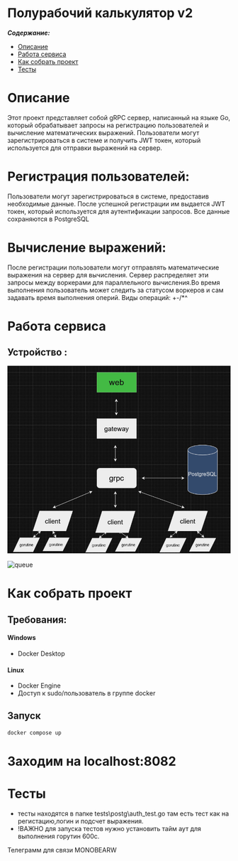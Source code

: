 Полурабочий калькулятор v2
==============



***Содержание:***
- [Описание](#Introduction)
- [Работа сервиса](#Preparing)
- [Как собрать проект](#assembly)
- [Тесты](#Test)



# Описание <a name="Introduction"></a>
Этот проект представляет собой gRPC сервер, написанный на языке Go, который обрабатывает запросы на регистрацию пользователей и вычисление математических выражений. Пользователи могут зарегистрироваться в системе и получить JWT токен, который используется для отправки выражений на  сервер.

# Регистрация пользователей: 
Пользователи могут зарегистрироваться в системе, предоставив необходимые данные. После успешной регистрации им выдается JWT токен, который используется для аутентификации запросов. Все данные сохраняются в PostgreSQL
# Вычисление выражений:
После регистрации пользователи могут отправлять математические выражения на сервер для вычисления. Сервер распределяет эти запросы между воркерами для параллельного вычисления.Во время выполнения пользователь  может следить за статусом воркеров и сам задавать время выполнения оперий. Виды операций: +-/*^ 
# Работа сервиса<a name="Preparing"></a>
## Устройство : 
 
  

![struct](art/graph.jpg "Структура")

![queue](art/qu.jpg "очередь")



# Как собрать проект <a name="assembly"></a>

## Требования:
#### Windows
- Docker Desktop
#### Linux
- Docker Engine
- Доступ к sudo/пользователь в группе docker
## Запуск

```bash
docker compose up
```

# Заходим на  localhost:8082
  
 

# Тесты <a name="Test"></a> 
- тесты находятся в папке tests\postg\auth_test.go там есть тест как на регистацию,логин и подсчет выражения.
- !ВАЖНО для запуска тестов нужно установить тайм аут для выполнения горутин 600с.
 
Телеграмм для связи MONOBEARW

